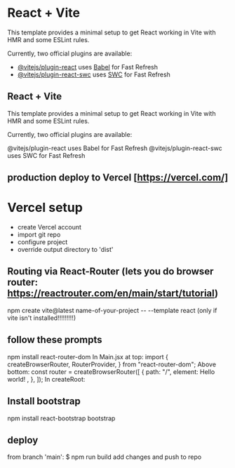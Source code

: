 # React + Vite

This template provides a minimal setup to get React working in Vite with HMR and some ESLint rules.

Currently, two official plugins are available:

- [@vitejs/plugin-react](https://github.com/vitejs/vite-plugin-react/blob/main/packages/plugin-react/README.md) uses [Babel](https://babeljs.io/) for Fast Refresh
- [@vitejs/plugin-react-swc](https://github.com/vitejs/vite-plugin-react-swc) uses [SWC](https://swc.rs/) for Fast Refresh

## React + Vite
This template provides a minimal setup to get React working in Vite with HMR and some ESLint rules.

Currently, two official plugins are available:

@vitejs/plugin-react uses Babel for Fast Refresh
@vitejs/plugin-react-swc uses SWC for Fast Refresh

## production deploy to Vercel [https://vercel.com/]
# Vercel setup
- create Vercel account
- import git repo
- configure project
- override output directory to 'dist'

## Routing via React-Router (lets you do browser router: https://reactrouter.com/en/main/start/tutorial)
npm create vite@latest name-of-your-project -- --template react (only if vite isn't installed!!!!!!!!!)

## follow these prompts
npm install react-router-dom In Main.jsx at top: import { createBrowserRouter, RouterProvider, } from "react-router-dom"; Above bottom: const router = createBrowserRouter([ { path: "/", element:
Hello world!
, }, ]); 
In createRoot:

## Install bootstrap
npm install react-bootstrap bootstrap

## deploy
from branch 'main':
$ npm run build
add changes and push to repo